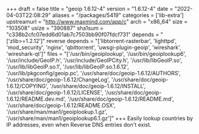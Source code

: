 +++
draft = false
title = "geoip 1.6.12-4"
version = "1.6.12-4"
date = "2022-04-03T22:08:29"
aliases = "/packages/5419"
categories = ['lib-extra']
upstreamurl = "http://www.maxmind.com/app/c"
arch = "x86_64"
size = "103508"
usize = "390887"
sha1sum = "c338b2cfc07edd6d01ab7c7503bb90f07fdcf731"
depends = "['zlib>=1.2.12']"
reverse depends = "['libtorrent-rasterbar', 'lighttpd', 'mod_security', 'nginx', 'qbittorrent', 'uwsgi-plugin-geoip', 'wireshark', 'wireshark-qt']"
files = "['/usr/bin/geoiplookup', '/usr/bin/geoiplookup6', '/usr/include/GeoIP.h', '/usr/include/GeoIPCity.h', '/usr/lib/libGeoIP.so', '/usr/lib/libGeoIP.so.1', '/usr/lib/libGeoIP.so.1.6.12', '/usr/lib/pkgconfig/geoip.pc', '/usr/share/doc/geoip-1.6.12/AUTHORS', '/usr/share/doc/geoip-1.6.12/ChangeLog', '/usr/share/doc/geoip-1.6.12/COPYING', '/usr/share/doc/geoip-1.6.12/INSTALL', '/usr/share/doc/geoip-1.6.12/LICENSE', '/usr/share/doc/geoip-1.6.12/README.dev.md', '/usr/share/doc/geoip-1.6.12/README.md', '/usr/share/doc/geoip-1.6.12/README.OSX', '/usr/share/man/man1/geoiplookup.1.gz', '/usr/share/man/man1/geoiplookup6.1.gz']"
+++
Easily lookup countries by IP addresses, even when Reverse DNS entries don't exist.